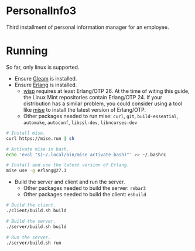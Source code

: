 # PersonalInfo3

Third installment of personal information manager for an employee.

# Running

So far, only linux is supported.

- Ensure [Gleam](https://gleam.run) is installed.
- Ensure [Erlang](https://www.erlang.org) is installed.
    - [wisp](https://hexdocs.pm/wisp/index.html) requires at least Erlang/OTP 26. At the time of witing this guide, the Linux Mint repositories contain Erlang/OTP 24. If your distribution has a similar problem, you could consider using a tool like [mise](https://mise.jdx.dev/lang/erlang.html) to install the latest version of Erlang/OTP.
    - Other packages needed to run mise: `curl`, `git`, `build-essential`, `automake`, `autoconf`, `libssl-dev`, `libncurses-dev`

```sh
# Install mise.
curl https://mise.run | sh

# Activate mise in bash.
echo 'eval "$(~/.local/bin/mise activate bash)"' >> ~/.bashrc

# Install and use the latest version of Erlang.
mise use -g erlang@27.3
```

- Build the server and client and run the server.
    - Other packages needed to build the server: `rebar3`
    - Other packages needed to build the client: `esbuild`

```sh
# Build the client.
./client/build.sh build

# Build the server.
./server/build.sh build

# Run the server.
./server/build.sh run
```
